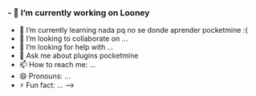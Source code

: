 ### - 🔭 I’m currently working on Looney
- 🌱 I’m currently learning nada pq no se donde aprender pocketmine :(
- 👯 I’m looking to collaborate on ...
- 🤔 I’m looking for help with ...
- 💬 Ask me about plugins pocketmine
- 📫 How to reach me: ...
- 😄 Pronouns: ...
- ⚡ Fun fact: ...
-->

<!--
**ItFine/ItFine** is a ✨ _special_ ✨ repository because its `README.md` (this file) appears on your GitHub profile.

Here are some ideas to get you started:

- 🔭 I’m currently working on Looney
- 🌱 I’m currently learning nada pq no se donde aprender pocketmine :(
- 👯 I’m looking to collaborate on ...
- 🤔 I’m looking for help with ...
- 💬 Ask me about plugins pocketmine
- 📫 How to reach me: ...
- 😄 Pronouns: ...
- ⚡ Fun fact: ...
-->
